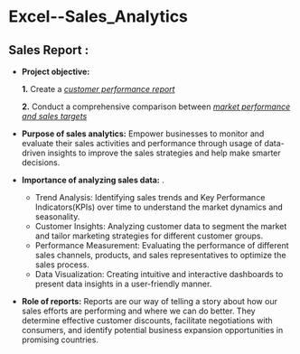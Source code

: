 # Excel--Sales_Analytics
## Sales Report :


- **Project objective:** 

    **1.** Create a _[customer performance report](https://github.com/KirandeepMarala/Excel-Sales_Analysis/blob/main/Customer%20Performance%20Report.pdf)_ 

    **2.** Conduct a comprehensive comparison between _[market performance and sales targets](https://github.com/KirandeepMarala/Excel-Sales_Analysis/blob/main/Customer%20Performance%20Report.pdf)_

- **Purpose of sales analytics:** Empower businesses to monitor and evaluate their sales activities and performance through usage of data-driven insights to improve the sales strategies and help make smarter decisions. 

- **Importance of analyzing sales data:** .
  * Trend Analysis: Identifying sales trends and Key Performance Indicators(KPIs) over time to understand the market dynamics and seasonality.
  * Customer Insights: Analyzing customer data to segment the market and tailor marketing strategies for different customer groups.
  * Performance Measurement: Evaluating the performance of different sales channels, products, and sales representatives to optimize the sales process.
  * Data Visualization: Creating intuitive and interactive dashboards to present data insights in a user-friendly manner.

- **Role of reports:** Reports are our way of telling a story about how our sales efforts are performing and where we can do better. They determine effective customer discounts, facilitate negotiations with consumers, and identify potential business expansion opportunities in promising countries.

